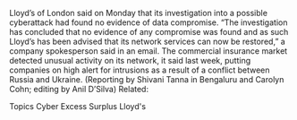 Lloyd’s of London said on Monday that its investigation into a possible cyberattack had found no evidence of data compromise.
“The investigation has concluded that no evidence of any compromise was found and as such Lloyd’s has been advised that its network services can now be restored,” a company spokesperson said in an email.
The commercial insurance market detected unusual activity on its network, it said last week, putting companies on high alert for intrusions as a result of a conflict between Russia and Ukraine.
(Reporting by Shivani Tanna in Bengaluru and Carolyn Cohn; editing by Anil D’Silva)
Related:

Topics
Cyber
Excess Surplus
Lloyd's
